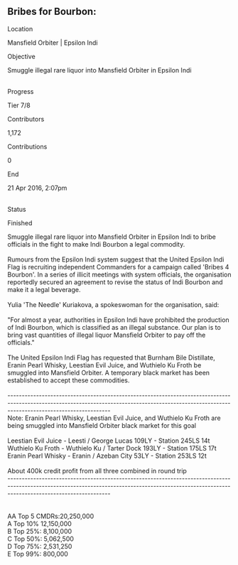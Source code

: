 ## Bribes for Bourbon:

Location

Mansfield Orbiter \| Epsilon Indi

Objective

Smuggle illegal rare liquor into Mansfield Orbiter in Epsilon Indi

\
Progress

Tier 7/8

Contributors

1,172

Contributions

0

End

21 Apr 2016, 2:07pm

\
Status

Finished

Smuggle illegal rare liquor into Mansfield Orbiter in Epsilon Indi to
bribe officials in the fight to make Indi Bourbon a legal commodity.\
\
Rumours from the Epsilon Indi system suggest that the United Epsilon
Indi Flag is recruiting independent Commanders for a campaign called
'Bribes 4 Bourbon\'. In a series of illicit meetings with system
officials, the organisation reportedly secured an agreement to revise
the status of Indi Bourbon and make it a legal beverage.\
\
Yulia 'The Needle\' Kuriakova, a spokeswoman for the organisation,
said:\
\
"For almost a year, authorities in Epsilon Indi have prohibited the
production of Indi Bourbon, which is classified as an illegal substance.
Our plan is to bring vast quantities of illegal liquor Mansfield Orbiter
to pay off the officials."\
\
The United Epsilon Indi Flag has requested that Burnham Bile Distillate,
Eranin Pearl Whisky, Leestian Evil Juice, and Wuthielo Ku Froth be
smuggled into Mansfield Orbiter. A temporary black market has been
established to accept these commodities.\
\
------------------------------------------------------------------------------------------------------------------------------------------------------------------------------------------------\
Note: Eranin Pearl Whisky, Leestian Evil Juice, and Wuthielo Ku Froth
are being smuggled into Mansfield Orbiter black market for this goal\
\
Leestian Evil Juice - Leesti / George Lucas 109LY - Station 245LS 14t\
Wuthielo Ku Froth - Wuthielo Ku / Tarter Dock 193LY - Station 175LS 17t\
Eranin Pearl Whisky - Eranin / Azeban City 53LY - Station 253LS 12t\
\
About 400k credit profit from all three combined in round trip\
------------------------------------------------------------------------------------------------------------------------------------------------------------------------------------------------\
\
\
AA Top 5 CMDRs:20,250,000\
A Top 10% 12,150,000\
B Top 25%: 8,100,000\
C Top 50%: 5,062,500\
D Top 75%: 2,531,250\
E Top 99%: 800,000
